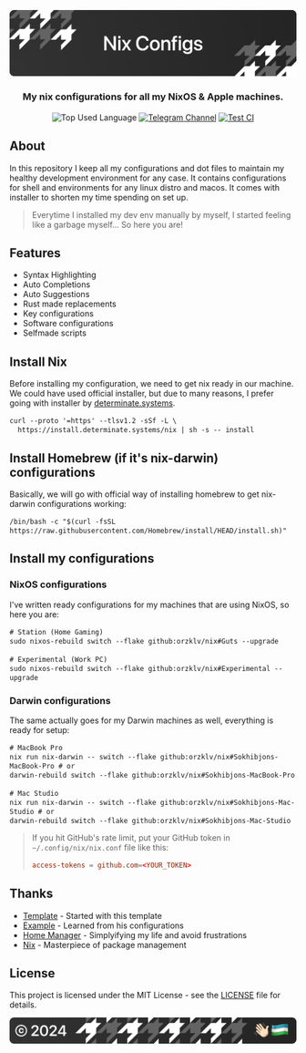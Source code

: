<p align="center">
    <img src=".github/assets/header.png" alt="Orzklv's {Nix}">
</p>

<p align="center">
    <h3 align="center">My nix configurations for all my NixOS & Apple machines.</h3>
</p>

<p align="center">
    <img align="center" src="https://img.shields.io/github/languages/top/orzklv/nix?style=flat&logo=nixos&logoColor=ffffff&labelColor=242424&color=242424" alt="Top Used Language">
    <a href="https://t.me/orzklvb"><img align="center" src="https://img.shields.io/badge/Chat-grey?style=flat&logo=telegram&logoColor=ffffff&labelColor=242424&color=242424" alt="Telegram Channel"></a>
    <a href="https://github.com/orzklv/nix/actions/workflows/test.yml"><img align="center" src="https://img.shields.io/github/actions/workflow/status/orzklv/nix/test.yml?style=flat&logo=github&logoColor=ffffff&labelColor=242424&color=242424" alt="Test CI"></a>
</p>

## About

In this repository I keep all my configurations and dot files to maintain my healthy development environment for any case. It contains configurations
for shell and environments for any linux distro and macos. It comes with installer to shorten my time spending on set up.

> Everytime I installed my dev env manually by myself, I started feeling like a garbage myself... So here you are!

## Features

- Syntax Highlighting
- Auto Completions
- Auto Suggestions
- Rust made replacements
- Key configurations
- Software configurations
- Selfmade scripts

## Install Nix

Before installing my configuration, we need to get nix ready in our machine. We could have used official installer, but due to many reasons, I prefer going with installer by [determinate.systems](https://determinate.systems/oss/).

```shell
curl --proto '=https' --tlsv1.2 -sSf -L \
  https://install.determinate.systems/nix | sh -s -- install
```

## Install Homebrew (if it's nix-darwin) configurations

Basically, we will go with official way of installing homebrew to get nix-darwin configurations working:

```shell
/bin/bash -c "$(curl -fsSL https://raw.githubusercontent.com/Homebrew/install/HEAD/install.sh)"
```

## Install my configurations

### NixOS configurations

I've written ready configurations for my machines that are using NixOS, so here you are:

```shell
# Station (Home Gaming)
sudo nixos-rebuild switch --flake github:orzklv/nix#Guts --upgrade

# Experimental (Work PC)
sudo nixos-rebuild switch --flake github:orzklv/nix#Experimental --upgrade
```

### Darwin configurations

The same actually goes for my Darwin machines as well, everything is ready for setup:

```shell
# MacBook Pro
nix run nix-darwin -- switch --flake github:orzklv/nix#Sokhibjons-MacBook-Pro # or
darwin-rebuild switch --flake github:orzklv/nix#Sokhibjons-MacBook-Pro

# Mac Studio
nix run nix-darwin -- switch --flake github:orzklv/nix#Sokhibjons-Mac-Studio # or
darwin-rebuild switch --flake github:orzklv/nix#Sokhibjons-Mac-Studio
```

> If you hit GitHub's rate limit, put your GitHub token in `~/.config/nix/nix.conf` file like this:
> ```conf
> access-tokens = github.com=<YOUR_TOKEN>
> ```

## Thanks

- [Template](https://github.com/Misterio77/nix-starter-configs) - Started with this template
- [Example](https://github.com/Misterio77/nix-config) - Learned from his configurations
- [Home Manager](https://github.com/nix-community/home-manager) - Simplyifying my life and avoid frustrations
- [Nix](https://nixos.org/) - Masterpiece of package management

## License

This project is licensed under the MIT License - see the [LICENSE](license) file for details.

<p align="center">
    <img src=".github/assets/footer.png" alt="Orzklv's {Nix}">
</p>
